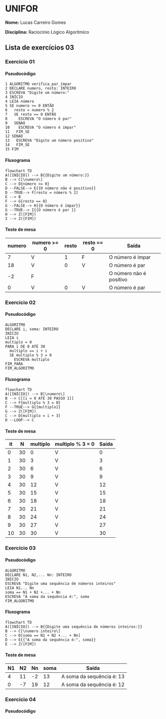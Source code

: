 # UNIFOR
**Nome:** Lucas Carreiro Gomes

**Disciplina:** Raciocínio Lógico Algorítmico

## Lista de exercícios 03

### Exercício 01

#### Pseudocódigo
```
1 ALGORITMO verifica_par_ímpar
2 DECLARE numero, resto: INTEIRO
3 ESCREVA "Digite um número:"
4 INÍCIO
4 LEIA número
5 SE numero >= 0 ENTÃO
6   resto = numero % 2
7   SE resto == 0 ENTÃO
8     ESCREVA "O número é par"
9   SENAO
10    ESCREVA "O número é ímpar"
11   FIM_SE
12 SENAO
13   ESCREVA "Digite um número positivo"
14   FIM_SE
15 FIM
```
#### Fluxograma
```mermaid
flowchart TD
A([INÍCIO]) --> B{{Digite um número:}}
B --> C[\numero\]
C --> D{número >= 0}
D --FALSE--> E{{O número não é positivo}}
D --TRUE--> F[resto = número % 2]
E --> B
F --> G{resto == 0}
G --FALSE--> H{{O número é ímpar}}
G --TRUE--> I{{O número é par }}
H --> Z([FIM])
I --> Z([FIM])
```
#### Teste de mesa
| numero | numero >= 0 | resto | resto == 0 | Saída |
| -- | -- | -- | -- | -- |
| 7 | V | 1 | F | O número é ímpar |
| 18 | V | 0 | V | O número é par |
| -2 | F |  |  | O número não é positivo |
| 0 | V | 0 | V | O número é par |

### Exercício 02

#### Pseudocódigo
```
ALGORITMO
DECLARE i, soma: INTEIRO
INÍCIO
LEIA i
multiplo = 0
PARA i DE 0 ATÉ 30
  multiplo == i + i
  SE multiplo % 3 = 0
    ESCREVA multiplo
FIM_PARA
FIM_ALGORITMO
```
#### Fluxograma
```mermaid
flowchart TD
A([INÍCIO]) --> B[\numero\]
B --> C[[i = 0 ATÉ 30 PASSO 1]]
C --> F{multiplo % 3 = 0}
F --TRUE--> G{{multiplo}} 
G --> Z([FIM])
C --> D[multiplo = i + 3]
D --LOOP--> C
```
#### Teste de mesa
| it | N | multiplo | multiplo % 3 = 0 | Saída |
| -- | -- | -- | -- | -- |
| 0 | 30 | 0 | V | 0 |
| 1 | 30 | 3 | V | 3 |
| 2 | 30 | 6 | V | 6 |
| 3 | 30 | 9 | V | 9 |
| 4 | 30 | 12 | V | 12 |
| 5 | 30 | 15 | V | 15 |
| 6 | 30 | 18 | V | 18 |
| 7 | 30 | 21 | V | 21 |
| 8 | 30 | 24 | V | 24 |
| 9 | 30 | 27 | V | 27 |
| 10 | 30 | 30 | V | 30 |

### Exercício 03

#### Pseudocódigo
```
ALGORITMO
DECLARE N1, N2,... Nn: INTEIRO
INÍCIO
ESCREVA "Digite uma sequência de números inteiros"
LEIA N1... Nn
soma == N1 + N2 +... + Nn
ESCREVA "A soma da sequência é:", soma
FIM_ALGORITMO
```
#### Fluxograma
```mermaid
flowchart TD
A([INÍCIO]) --> B{{Digite uma sequência de números inteiros:}}
B --> C[\numero inteiro\]
C --> D[soma == N1 + N2 +... + Nn]
D --> E{{"A soma da sequência é:", soma}}
E --> Z([FIM])
```
#### Teste de mesa
| N1 | N2 | Nn | soma | Saída |
| -- | -- | -- | -- | -- |
| 4 | 11 | -2 | 13 | A soma da sequência é: 13 |
| 0 | -7 | 19 | 12 | A soma da sequência é: 12 |

### Exercício 04

#### Pseudocódigo
```
